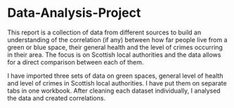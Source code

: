 # Data-Analysis-Project

This report is a collection of data from different sources to build an understanding of the correlation (if any) between how far people live from a green or blue space, their general health and the level of crimes occurring in their area. The focus is on Scottish local authorities and the data allows for a direct comparison between each of them.

I have imported three sets of data on green spaces, general level of health and level of crimes in Scottish local authorities. I have put them on separate tabs in one workbook. 
After cleaning each dataset individually, I analysed the data and created correlations.
